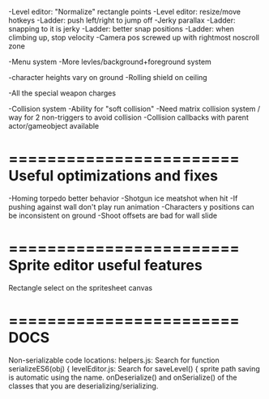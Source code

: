 -Level editor: "Normalize" rectangle points
-Level editor: resize/move hotkeys
-Ladder: push left/right to jump off
-Jerky parallax
-Ladder: snapping to it is jerky
-Ladder: better snap positions
-Ladder: when climbing up, stop velocity
-Camera pos screwed up with rightmost noscroll zone

-Menu system
-More levles/background+foreground system

-character heights vary on ground
-Rolling shield on ceiling

-All the special weapon charges

-Collision system
  -Ability for "soft collision"
  -Need matrix collision system / way for 2 non-triggers to avoid collision
  -Collision callbacks with parent actor/gameobject available

========================
Useful optimizations and fixes
========================
-Homing torpedo better behavior
-Shotgun ice meatshot when hit
-If pushing against wall don't play run animation
-Characters y positions can be inconsistent on ground
-Shoot offsets are bad for wall slide

========================
Sprite editor useful features
========================
Rectangle select on the spritesheet canvas

========================
DOCS
========================
Non-serializable code locations:
helpers.js: Search for 
  function serializeES6(obj) {
levelEditor.js: Search for
  saveLevel() {
sprite path saving is automatic using the name. 
onDeserialize() and onSerialize() of the classes that you are deserializing/serializing.
